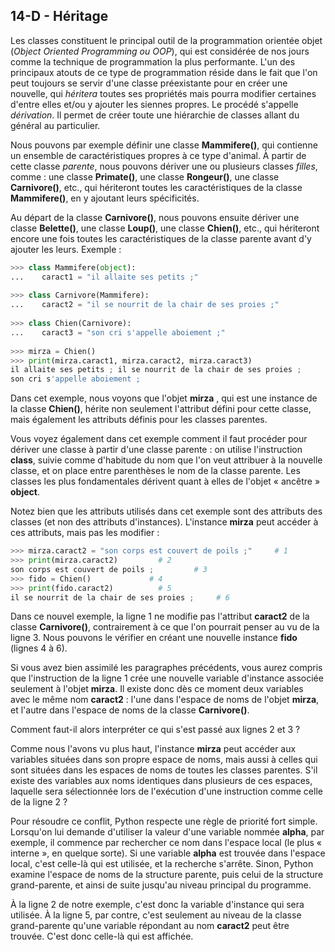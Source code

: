 ## 14-D - Héritage

Les classes constituent le principal outil de la programmation orientée
objet (*Object Oriented Programming ou OOP*), qui est considérée de nos
jours comme la technique de programmation la plus performante. L'un des
principaux atouts de ce type de programmation réside dans le fait que
l'on peut toujours se servir d'une classe préexistante pour en créer une
nouvelle, qui *héritera* toutes ses propriétés mais pourra modifier
certaines d'entre elles et/ou y ajouter les siennes propres. Le procédé
s'appelle *dérivation*. Il permet de créer toute une hiérarchie de
classes allant du général au particulier.

Nous pouvons par exemple définir une classe **Mammifere()**, qui
contienne un ensemble de caractéristiques propres à ce type d'animal. À
partir de cette classe *parente*, nous pouvons dériver une ou plusieurs
classes *filles*, comme : une classe **Primate()**, une classe
**Rongeur()**, une classe **Carnivore()**, etc., qui hériteront toutes
les caractéristiques de la classe **Mammifere()**, en y ajoutant leurs
spécificités.

Au départ de la classe **Carnivore()**, nous pouvons ensuite dériver une
classe **Belette()**, une classe **Loup()**, une classe **Chien()**,
etc., qui hériteront encore une fois toutes les caractéristiques de la
classe parente avant d'y ajouter les leurs. Exemple :



```python
>>> class Mammifere(object):
...    caract1 = "il allaite ses petits ;"
 
>>> class Carnivore(Mammifere):
...    caract2 = "il se nourrit de la chair de ses proies ;"
 
>>> class Chien(Carnivore):
...    caract3 = "son cri s'appelle aboiement ;"
 
>>> mirza = Chien()
>>> print(mirza.caract1, mirza.caract2, mirza.caract3)
il allaite ses petits ; il se nourrit de la chair de ses proies ;
son cri s'appelle aboiement ;
```



Dans cet exemple, nous voyons que l'objet **mirza** , qui est une
instance de la classe **Chien()**, hérite non seulement l'attribut
défini pour cette classe, mais également les attributs définis pour les
classes parentes.

Vous voyez également dans cet exemple comment il faut procéder pour
dériver une classe à partir d'une classe parente : on utilise
l'instruction **class**, suivie comme d'habitude du nom que l'on veut
attribuer à la nouvelle classe, et on place entre parenthèses le nom de
la classe parente. Les classes les plus fondamentales dérivent quant à
elles de l'objet « ancêtre » **object**.

Notez bien que les attributs utilisés dans cet exemple sont des
attributs des classes (et non des attributs d'instances). L'instance
**mirza** peut accéder à ces attributs, mais pas les modifier :



```python
>>> mirza.caract2 = "son corps est couvert de poils ;"	   # 1
>>> print(mirza.caract2)		 # 2
son corps est couvert de poils ;	     # 3
>>> fido = Chien()		       # 4
>>> print(fido.caract2) 		 # 5
il se nourrit de la chair de ses proies ;	  # 6
```



Dans ce nouvel exemple, la ligne 1 ne modifie pas l'attribut **caract2**
de la classe **Carnivore()**, contrairement à ce que l'on pourrait
penser au vu de la ligne 3. Nous pouvons le vérifier en créant une
nouvelle instance **fido** (lignes 4 à 6).

Si vous avez bien assimilé les paragraphes précédents, vous aurez
compris que l'instruction de la ligne 1 crée une nouvelle variable
d'instance associée seulement à l'objet **mirza**. Il existe donc dès ce
moment deux variables avec le même nom **caract2** : l'une dans l'espace
de noms de l'objet **mirza**, et l'autre dans l'espace de noms de la
classe **Carnivore()**.

Comment faut-il alors interpréter ce qui s'est passé aux lignes 2 et 3 ?

Comme nous l'avons vu plus haut, l'instance **mirza** peut accéder aux
variables situées dans son propre espace de noms, mais aussi à celles
qui sont situées dans les espaces de noms de toutes les classes
parentes. S'il existe des variables aux noms identiques dans plusieurs
de ces espaces, laquelle sera sélectionnée lors de l'exécution d'une
instruction comme celle de la ligne 2 ?

Pour résoudre ce conflit, Python respecte une règle de priorité fort
simple. Lorsqu'on lui demande d'utiliser la valeur d'une variable nommée
**alpha**, par exemple, il commence par rechercher ce nom dans l'espace
local (le plus « interne », en quelque sorte). Si une variable **alpha**
est trouvée dans l'espace local, c'est celle-là qui est utilisée, et la
recherche s'arrête. Sinon, Python examine l'espace de noms de la
structure parente, puis celui de la structure grand-parente, et ainsi de
suite jusqu'au niveau principal du programme.

À la ligne 2 de notre exemple, c'est donc la variable d'instance qui
sera utilisée. À la ligne 5, par contre, c'est seulement au niveau de la
classe grand-parente qu'une variable répondant au nom **caract2** peut
être trouvée. C'est donc celle-là qui est affichée.


